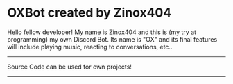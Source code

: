 ﻿# OXBot	created by Zinox404

Hello fellow developer! My name is Zinox404 and this is (my try at programming)
my own Discord Bot. Its name is "OX" and its final features will include
playing music, reacting to conversations, etc..

_________________________________________
Source Code can be used for own projects!
_________________________________________
